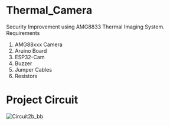 # Thermal_Camera
Security Improvement using AMG8833 Thermal Imaging System.
Requirements 
1. AMG88xxx Camera
2. Aruino Board
3. ESP32-Cam
4. Buzzer
5. Jumper Cables
6. Resistors

# Project Circuit
![Circuit2b_bb](https://user-images.githubusercontent.com/94464185/165732299-0df221d1-bc9a-4da9-a8ee-7cae4b111f37.png)
